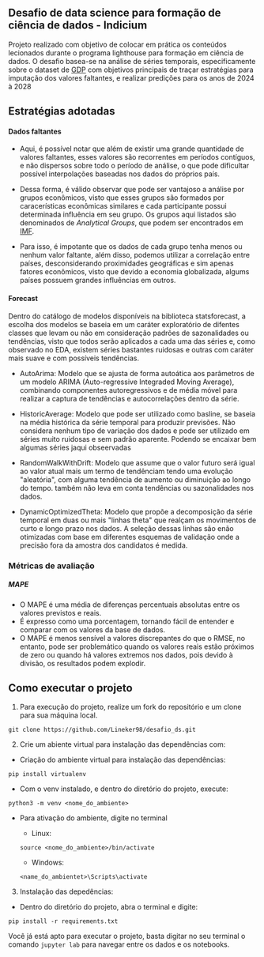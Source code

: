 ## Desafio de data science para formação de ciência de dados - Indicium

 Projeto realizado com objetivo de colocar em prática os conteúdos lecionados durante o programa lighthouse para formação em ciência de dados. O desafio basea-se na análise de séries temporais, especificamente sobre o dataset de [GDP](https://www.imf.org/en/Home) com objetivos principais de traçar estratégias para imputação dos valores faltantes, e realizar predições para os anos de 2024 à 2028

## Estratégias adotadas

#### Dados faltantes

 - Aqui, é possível notar que além de existir uma grande quantidade de valores faltantes, esses valores são recorrentes em períodos contíguos, e não dispersos sobre todo o período de análise, o que pode dificultar possível interpolações baseadas nos dados do próprios país.
 
 - Dessa forma, é válido observar que pode ser vantajoso a análise por grupos econômicos, visto que esses grupos são formados por caracerísticas econômicas similares e cada participante possui determinada influência em seu grupo. Os grupos aqui listados são denominados de *Analytical Groups*, que podem ser encontrados em [IMF](https://www.imf.org/en/Publications/WEO/weo-database/2023/April/groups-and-aggregates).

 - Para isso, é impotante que os dados de cada grupo tenha menos ou nenhum valor faltante, além disso, podemos utilizar a correlação entre países, desconsiderando proximidades geográficas e sim apenas fatores econômicos, visto que devido a economia globalizada, algums países possuem grandes influências em outros.

#### Forecast

Dentro do catálogo de modelos disponíveis na biblioteca statsforecast, a escolha dos modelos se baseia em um caráter exploratório de difentes classes que levam ou não em consideração padrões de sazonalidades ou tendências, visto que todos serão aplicados a cada uma das séries e, como observado no EDA, existem séries bastantes ruidosas e outras com caráter mais suave e com possíveis tendências.

- AutoArima: Modelo que se ajusta de forma autoática aos parâmetros de um modelo ARIMA (Auto-regressive Integraded Moving Average), combinando componentes autoregressivos e de média móvel para realizar a captura de tendências e autocorrelações dentro da série.

- HistoricAverage: Modelo que pode ser utilizado como basline, se baseia na média histórica da série temporal para produzir previsões. Não considera nenhum tipo de variação dos dados e pode ser utilizado em séries muito ruidosas e sem padrão aparente. Podendo se encaixar bem algumas séries jaqui obseervadas

- RandomWalkWithDrift: Modelo que assume que o valor futuro será igual ao valor atual mais um termo de tendênciam tendo uma evolução "aleatória", com alguma tendência de aumento ou diminuição ao longo do tempo. também não leva em conta tendências ou sazonalidades nos dados.

- DynamicOptimizedTheta: Modelo que propõe a decomposição da série temporal em duas ou mais "linhas theta" que realçam os movimentos de curto e longo prazo nos dados. A seleção dessas linhas são enão otimizadas com base em diferentes esquemas de validação onde a precisão fora da amostra dos candidatos é medida.

### Métricas de avaliação

##### MAPE
- O MAPE é uma média de diferenças percentuais absolutas entre os valores previstos e reais.
- É expresso como uma porcentagem, tornando fácil de entender e comparar com os valores da base de dados.
- O MAPE é menos sensível a valores discrepantes do que o RMSE, no entanto, pode ser problemático quando os valores reais estão próximos de zero ou quando há valores extremos nos dados, pois devido à divisão, os resultados podem explodir.

## Como executar o projeto

1. Para execução do projeto, realize um fork do repositório e um clone para sua máquina local.

```
git clone https://github.com/Lineker98/desafio_ds.git
```

2. Crie um abiente virtual para instalação das dependências com:

- Criação do ambiente virtual para instalação das dependências:
```
pip install virtualenv
```

- Com o venv instalado, e dentro do diretório do projeto, execute:
```
python3 -m venv <nome_do_ambiente>
```

- Para ativação do ambiente, digite no terminal
    - Linux:
    ```console
    source <nome_do_ambiente>/bin/activate
    ```

    - Windows:
    ```
    <name_do_ambientet>\Scripts\activate
    ```

3. Instalação das depedências:

- Dentro do diretório do projeto, abra o terminal e digite:
```
pip install -r requirements.txt
```

Você já está apto para executar o projeto, basta digitar no seu terminal o comando ``jupyter lab`` para navegar entre os dados e os notebooks.